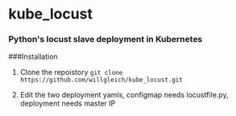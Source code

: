 # kube_locust
### Python's locust slave deployment in Kubernetes


###Installation
1. Clone the repoistory
`git clone https://github.com/willgleich/kube_locust.git`

2. Edit the two deployment yamls, configmap needs locustfile.py, deployment needs master IP


